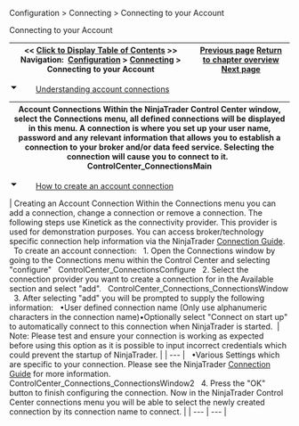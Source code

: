 ﻿


Configuration \> Connecting \> Connecting to your Account






















Connecting to your Account







| \<\< [Click to Display Table of Contents](connecting_to_youraccount.md) \>\> **Navigation:**     [Configuration](configuration-1.md) \> [Connecting](connecting-1.md) \> Connecting to your Account | [Previous page](connecting-1.md) [Return to chapter overview](connecting-1.md) [Next page](connecting_to_kinetick-1.md) |
| --- | --- |














![tog_minus](tog_minus-1.gif)        [Understanding account connections](javascript:HMToggle('toggle','UnderstandingAccountConnections','UnderstandingAccountConnections_ICON'))




| Account Connections Within the NinjaTrader Control Center window, select the Connections menu, all defined connections will be displayed in this menu. A connection is where you set up your user name, password and any relevant information that allows you to establish a connection to your broker and/or data feed service. Selecting the connection will cause you to connect to it.    ControlCenter_ConnectionsMain |
| --- |



![tog_minus](tog_minus-1.gif)        [How to create an account connection](javascript:HMToggle('toggle','HowToCreateAnAccountConnection','HowToCreateAnAccountConnection_ICON'))




| Creating an Account Connection Within the Connections menu you can add a connection, change a connection or remove a connection. The following steps use Kinetick as the connectivity provider. This provider is used for demonstration purposes. You can access broker/technology specific connection help information via the NinjaTrader [Connection Guide](https://ninjatrader.com/Help-Connection-Guides).      To create an account connection:   1\. Open the Connections window by going to the Connections menu within the Control Center and selecting "configure"   ControlCenter_ConnectionsConfigure   2\. Select the connection provider you want to create a connection for in the Available section and select "add".   ControlCenter_Connections_ConnectionsWindow   3\. After selecting "add" you will be prompted to supply the following information:   •User defined connection name (Only use alphanumeric characters in the connection name)•Optionally select "Connect on start up" to automatically connect to this connection when NinjaTrader is started.    | Note: Please test and ensure your connection is working as expected before using this option as it is possible to input incorrect credentials which could prevent the startup of NinjaTrader. | | --- |      •Various Settings which are specific to your connection. Please see the NinjaTrader [Connection Guide](https://ninjatrader.com/Help-Connection-Guides) for more information.  ControlCenter_Connections_ConnectionsWindow2   4\. Press the "OK" button to finish configuring the connection. Now in the NinjaTrader Control Center connections menu you will be able to select the newly created connection by its connection name to connect. |
| --- | --- |










